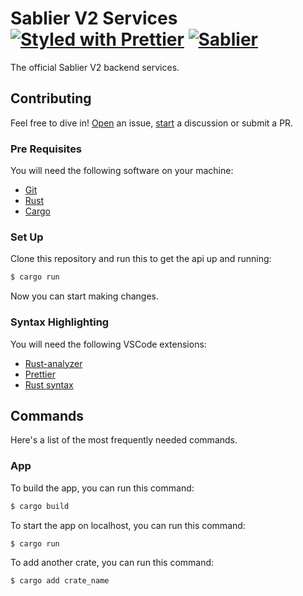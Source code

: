 # Sablier V2 Services [![Styled with Prettier][prettier-badge]][prettier] [![Sablier][twitter-badge]][twitter]

[prettier]: https://prettier.io
[prettier-badge]: https://img.shields.io/badge/Code_Style-Prettier-ff69b4.svg
[twitter]: https://twitter.com/Sablier
[twitter-badge]: https://img.shields.io/twitter/follow/Sablier?label=%40Sablier

The official Sablier V2 backend services.

## Contributing

Feel free to dive in! [Open](https://github.com/sablier-labs/v2-services/issues/new) an issue,
[start](https://github.com/sablier-labs/v2-services/discussions/new) a discussion or submit a PR.

### Pre Requisites

You will need the following software on your machine:

- [Git](https://git-scm.com/downloads)
- [Rust](https://www.rust-lang.org/tools/install)
- [Cargo](https://doc.rust-lang.org/cargo/commands/cargo-install.html)

### Set Up

Clone this repository and run this to get the api up and running:

```sh
$ cargo run
```

Now you can start making changes.

### Syntax Highlighting

You will need the following VSCode extensions:

- [Rust-analyzer](https://marketplace.visualstudio.com/items?itemName=rust-lang.rust-analyzer)
- [Prettier](https://marketplace.visualstudio.com/items?itemName=esbenp.prettier-vscode)
- [Rust syntax](https://marketplace.visualstudio.com/items?itemName=dustypomerleau.rust-syntax)

## Commands

Here's a list of the most frequently needed commands.

### App

To build the app, you can run this command:

```sh
$ cargo build
```


To start the app on localhost, you can run this command:

```sh
$ cargo run
```

To add another crate, you can run this command:

```sh
$ cargo add crate_name
```
